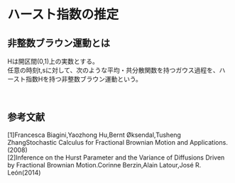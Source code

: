 # ハースト指数の推定
## 非整数ブラウン運動とは
Hは開区間(0,1)上の実数とする。  
任意の時刻t,sに対して、次のような平均・共分散関数を持つガウス過程を、ハースト指数Hを持つ非整数ブラウン運動という。

         
      
      
      
## 参考文献
[1]Francesca Biagini,Yaozhong Hu,Bernt Øksendal,Tusheng ZhangStochastic Calculus for Fractional Brownian Motion and Applications.(2008)  
[2]Inference on the Hurst Parameter and the Variance of Diffusions Driven by Fractional Brownian Motion.Corinne Berzin,Alain Latour,José R. León(2014)
